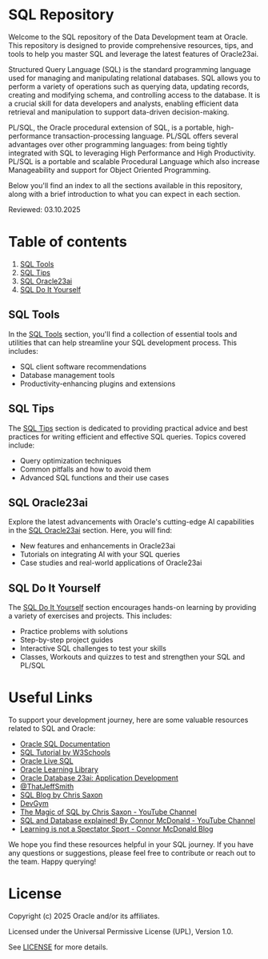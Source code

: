 # SQL Repository

Welcome to the SQL repository of the Data Development team at Oracle. This repository is designed to provide comprehensive resources, tips, and tools to help you master SQL and leverage the latest features of Oracle23ai.

Structured Query Language (SQL) is the standard programming language used for managing and manipulating relational databases. SQL allows you to perform a variety of operations such as querying data, updating records, creating and modifying schema, and controlling access to the database. It is a crucial skill for data developers and analysts, enabling efficient data retrieval and manipulation to support data-driven decision-making.

PL/SQL, the Oracle procedural extension of SQL, is a portable, high-performance transaction-processing language. PL/SQL offers several advantages over other programming languages: from being tightly integrated with SQL to leveraging High Performance and High Productivity. PL/SQL is a portable and scalable Procedural Language which also increase Manageability and support for Object Oriented Programming. 

Below you'll find an index to all the sections available in this repository, along with a brief introduction to what you can expect in each section.

Reviewed: 03.10.2025

# Table of contents

1. [SQL Tools](#sql-tools)
2. [SQL Tips](#sql-tips)
3. [SQL Oracle23ai](#sql-oracle23ai)
4. [SQL Do It Yourself](#sql-do-it-yourself)

## SQL Tools

In the [SQL Tools](SQL_Tools/README.md) section, you'll find a collection of essential tools and utilities that can help streamline your SQL development process. This includes:
- SQL client software recommendations
- Database management tools
- Productivity-enhancing plugins and extensions

## SQL Tips

The [SQL Tips](SQL_Tips/README.md) section is dedicated to providing practical advice and best practices for writing efficient and effective SQL queries. Topics covered include:
- Query optimization techniques
- Common pitfalls and how to avoid them
- Advanced SQL functions and their use cases

## SQL Oracle23ai

Explore the latest advancements with Oracle's cutting-edge AI capabilities in the [SQL Oracle23ai](SQL_Oracle23ai/README.md) section. Here, you will find:
- New features and enhancements in Oracle23ai
- Tutorials on integrating AI with your SQL queries
- Case studies and real-world applications of Oracle23ai

## SQL Do It Yourself

The [SQL Do It Yourself](SQL_Do_It_Yourself/README.md) section encourages hands-on learning by providing a variety of exercises and projects. This includes:
- Practice problems with solutions
- Step-by-step project guides
- Interactive SQL challenges to test your skills
- Classes, Workouts and quizzes to test and strengthen your SQL and PL/SQL


# Useful Links

To support your development journey, here are some valuable resources related to SQL and Oracle:
- [Oracle SQL Documentation](https://docs.oracle.com/en/database/oracle/oracle-database/)
- [SQL Tutorial by W3Schools](https://www.w3schools.com/sql/)
- [Oracle Live SQL](https://livesql.oracle.com/) 
- [Oracle Learning Library](https://www.oracle.com/learning-library/)
- [Oracle Database 23ai: Application Development](https://www.oracle.com/database/technologies/application-development.html)
- [@ThatJeffSmith](https://www.thatjeffsmith.com/)
- [SQL Blog by Chris Saxon](https://blogs.oracle.com/sql)
- [DevGym](https://devgym.oracle.com/pls/apex/f?p=10001:201:15932218738087:::::)
- [The Magic of SQL by Chris Saxon - YouTube Channel](https://www.youtube.com/c/TheMagicofSQL)
- [SQL and Database explained! By Connor McDonald - YouTube Channel](https://www.youtube.com/@DatabaseDude)
- [Learning is not a Spectator Sport - Connor McDonald Blog](https://connor-mcdonald.com)

We hope you find these resources helpful in your SQL journey. If you have any questions or suggestions, please feel free to contribute or reach out to the team. Happy querying!

# License
 
Copyright (c) 2025 Oracle and/or its affiliates.
 
Licensed under the Universal Permissive License (UPL), Version 1.0.
 
See [LICENSE](https://github.com/oracle-devrel/technology-engineering/blob/main/LICENSE) for more details.

